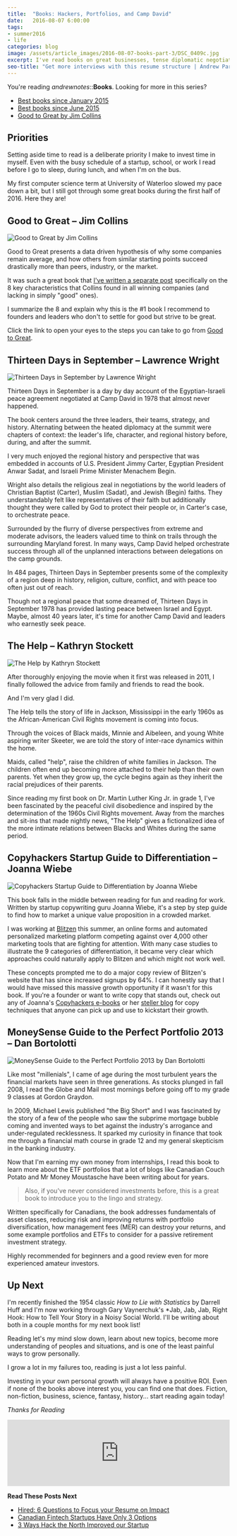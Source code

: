 ```yaml
---
title:  "Books: Hackers, Portfolios, and Camp David"
date:   2016-08-07 6:00:00
tags:
- summer2016
- life
categories: blog
image: /assets/article_images/2016-08-07-books-part-3/DSC_0409c.jpg
excerpt: I've read books on great businesses, tense diplomatic negotiations, 1960s American segregation, and how to structure the perfect investing portfolio...in the past 6 months.
seo-title: "Get more interviews with this resume structure | Andrew Paradi"
---
```

You're reading *andrewnotes*::**Books**. Looking for more in this series?

- [Best books since January 2015](/blog/books-part-1/)
- [Best books since June 2015](/blog/books-part-2/)
- [Good to Great by Jim Collins](/blog/good-to-great/)

Priorities
---

Setting aside time to read is a deliberate priority I make to invest time in myself. Even with the busy schedule of a startup, school, or work I read before I go to sleep, during lunch, and when I'm on the bus.

My first computer science term at University of Waterloo slowed my pace down a bit, but I still got through some great books during the first half of 2016. Here they are!

Good to Great – Jim Collins
---
![Good to Great by Jim Collins](/assets/article_images/2016-08-07-books-part-3/Good-to-Great-946608.jpg)

Good to Great presents a data driven hypothesis of why some companies remain average, and how others from similar starting points succeed drastically more than peers, industry, or the market.

It was such a great book that [I've written a separate post](/blog/good-to-great/) specifically on the 8 key characteristics that Collins found in all winning companies (and lacking in simply "good" ones).

I summarize the 8 and explain why this is the #1 book I recommend to founders and leaders who don't to settle for good but strive to be great.

Click the link to open your eyes to the steps you can take to go from [Good to Great](/blog/good-to-great/).

Thirteen Days in September – Lawrence Wright
---

![Thirteen Days in September by Lawrence Wright](/assets/article_images/2016-08-07-books-part-3/thirteen-days-lawrence-wrightc.png)

Thirteen Days in September is a day by day account of the Egyptian-Israeli peace agreement negotiated at Camp David in 1978 that almost never happened.

The book centers around the three leaders, their teams, strategy, and history. Alternating between the heated diplomacy at the summit were chapters of context: the leader's life, character, and regional history before, during, and after the summit.

I very much enjoyed the regional history and perspective that was embedded in accounts of U.S. President Jimmy Carter, Egyptian President Anwar Sadat, and Israeli Prime Minister Menachem Begin. 

Wright also details the religious zeal in negotiations by the world leaders of Christian Baptist (Carter), Muslim (Sadat), and Jewish (Begin) faiths. They understandably felt like representatives of their faith but additionally thought they were called by God to protect their people or, in Carter's case, to orchestrate peace.

Surrounded by the flurry of diverse perspectives from extreme and moderate advisors, the leaders valued time to think on trails through the surrounding Maryland forest. In many ways, Camp David helped orchestrate success through all of the unplanned interactions between delegations on the camp grounds.

In 484 pages, Thirteen Days in September presents some of the complexity of a region deep in history, religion, culture, conflict, and with peace too often just out of reach. 

Though not a regional peace that some dreamed of, Thirteen Days in September 1978 has provided lasting peace between Israel and Egypt. Maybe, almost 40 years later, it's time for another Camp David and leaders who earnestly seek peace.

The Help – Kathryn Stockett
---

![The Help by Kathryn Stockett](/assets/article_images/2016-08-07-books-part-3/the-help-kathryn-stockettc.png)

After thoroughly enjoying the movie when it first was released in 2011, I finally followed the advice from family and friends to read the book.

And I'm very glad I did.

The Help tells the story of life in Jackson, Mississippi in the early 1960s as the African-American Civil Rights movement is coming into focus.

Through the voices of Black maids, Minnie and Aibeleen, and young White aspiring writer Skeeter, we are told the story of inter-race dynamics within the home.

Maids, called "help", raise the children of white families in Jackson. The children often end up becoming more attached to their help than their own parents. Yet when they grow up, the cycle begins again as they inherit the racial prejudices of their parents.

Since reading my first book on Dr. Martin Luther King Jr. in grade 1, I've been fascinated by the peaceful civil disobedience and inspired by the determination of the 1960s Civil Rights movement. Away from the marches and sit-ins that made nightly news, "The Help" gives a fictionalized idea of the more intimate relations between Blacks and Whites during the same period.

Copyhackers Startup Guide to Differentiation – Joanna Wiebe
---

![Copyhackers Startup Guide to Differentiation by Joanna Wiebe](/assets/article_images/2016-08-07-books-part-3/copyhackers-startup-guide-differentiationc.png)

This book falls in the middle between reading for fun and reading for work. Written by startup copywriting guru Joanna Wiebe, it's a step by step guide to find how to market a unique value proposition in a crowded market.

I was working at [Blitzen](/project/blitzen/) this summer, an online forms and automated personalized marketing platform competing against over 4,000 other marketing tools that are fighting for attention. With many case studies to illustrate the 9 categories of differentiation, it became very clear which approaches could naturally apply to Blitzen and which might not work well.

These concepts prompted me to do a major copy review of Blitzen's website that has since increased signups by 64%. I can honestly say that I would have missed this massive growth opportunity if it wasn't for this book. If you're a founder or want to write copy that stands out, check out any of Joanna's [Copyhackers e-books](https://copyhackers.com/product/copy-hackers-bundle-ebooks/) or her [steller blog](https://copyhackers.com) for copy techniques that anyone can pick up and use to kickstart their growth.

MoneySense Guide to the Perfect Portfolio 2013 – Dan Bortolotti
---

![MoneySense Guide to the Perfect Portfolio 2013 by Dan Bortolotti](/assets/article_images/2016-08-07-books-part-3/moneysence-guide-to-the-perfect-portfolioc.png)


Like most "millenials", I came of age during the most turbulent years the financial markets have seen in three generations. As stocks plunged in fall 2008, I read the Globe and Mail most mornings before going off to my grade 9 classes at Gordon Graydon.

In 2009, Michael Lewis published "the Big Short" and I was fascinated by the story of a few of the people who saw the subprime mortgage bubble coming and invented ways to bet against the industry's arrogance and under-regulated recklessness. It sparked my curiosity in finance that took me through a financial math course in grade 12 and my general skepticism in the banking industry.

Now that I'm earning my own money from internships, I read this book to learn more about the ETF portfolios that a lot of blogs like Canadian Couch Potato and Mr Money Moustasche have been writing about for years.

> Also, if you've never considered investments before, this is a great book to introduce you to the lingo and strategy.

Written specifically for Canadians, the book addresses fundamentals of asset classes, reducing risk and improving returns with portfolio diversification, how management fees (MER) can destroy your returns, and some example portfolios and ETFs to consider for a passive retirement investment strategy.

Highly recommended for beginners and a good review even for more experienced amateur investors.

Up Next
---

I'm recently finished the 1954 classic *How to Lie with Statistics* by Darrell Huff and I'm now working through Gary Vaynerchuk's *Jab, Jab, Jab, Right Hook: How to Tell Your Story in a Noisy Social World. I'll be writing about both in a couple months for my next book list!

Reading let's my mind slow down, learn about new topics, become more understanding of peoples and situations, and is one of the least painful ways to grow personally.

I grow a lot in my failures too, reading is just a lot less painful.

Investing in your own personal growth will always have a positive ROI. Even if none of the books above interest you, you can find one that does. Fiction, non-fiction, business, science, fantasy, history... start reading again today! 

*Thanks for Reading*

<script src="https://blitzen.com/scripts/blitzenForm.js" type="text/javascript"></script> <iframe src="https://andrew.blitzen.com/form/andrewnotes-footer-1?page=20160807-books-part-3" id="017ce06a18c93534f49cdb840176f9" onload="resizeCrossDomainIframe('017ce06a18c93534f49cdb840176f9', 'https://andrew.blitzen.com');" width="100%" style="border: none;" resize="true"></iframe>

**Read These Posts Next**

- [Hired: 6 Questions to Focus your Resume on Impact](/blog/hired-part-1/)
- [Canadian Fintech Startups Have Only 3 Options](/blog/canadian-fintech-startups-have-only-3-options/)
- [3 Ways Hack the North Improved our Startup](/blog/3-ways-hack-the-north-improved-our-startup/)
